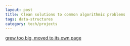 ```yaml
---
layout: post
title: Clean solutions to common algorithmic problems 
tags: data-structures
category: tech/projects
---
```


[grew too big, moved to its own page](https://selimslab.github.io/tech/algorithms/)

